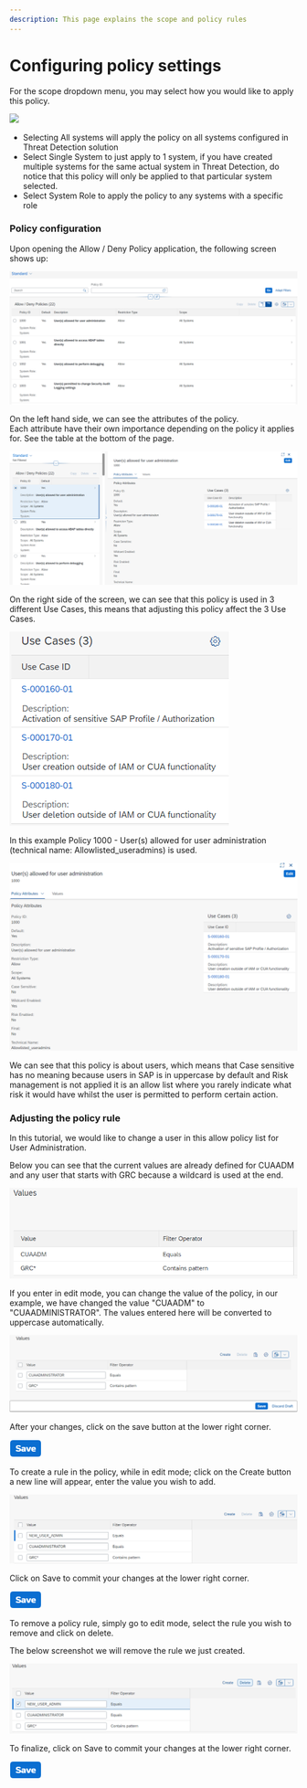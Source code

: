 ```yaml
---
description: This page explains the scope and policy rules
---
```


# Configuring policy settings

​For the scope dropdown menu, you may select how you would like to apply this policy.

![](https://files.gitbook.com/v0/b/gitbook-x-prod.appspot.com/o/spaces%2F-Mi7S7PK2B4qxyBrzXwx%2Fuploads%2FcwJLou2uKIDnfvjMI0xO%2Fimage.png?alt=media\&token=e0e9274d-2125-43be-b966-0554be422675)

* Selecting All systems will apply the policy on all systems configured in Threat Detection solution
* Select Single System to just apply to 1 system, if you have created multiple systems for the same actual system in Threat Detection, do notice that this policy will only be applied to that particular system selected.
* Select System Role to apply the policy to any systems with a specific role

### Policy configuration

Upon opening the Allow / Deny Policy application, the following screen shows up:

![Allow / Deny Polices list](<../../.gitbook/assets/image (31) (1).png>)

On the left hand side, we can see the attributes of the policy.\
Each attribute have their own importance depending on the policy it applies for. See the table at the bottom of the page.

![Policy details](<../../.gitbook/assets/image (71).png>)

On the right side of the screen, we can see that this policy is used in 3 different Use Cases, this means that adjusting this policy affect the 3 Use Cases.

![Linked use cases](<../../.gitbook/assets/image (62).png>)

In this example Policy 1000 - User(s) allowed for user administration (technical name: Allowlisted\_useradmins) is used.&#x20;

![Policy details](<../../.gitbook/assets/image (31).png>)

We can see that this policy is about users, which means that Case sensitive has no meaning because users in SAP is in uppercase by default and Risk management is not applied it is an allow list where you rarely indicate what risk it would have whilst the user is permitted to perform certain action.

### Adjusting the policy rule

In this tutorial, we would like to change a user in this allow policy list for User Administration.

Below you can see that the current values are already defined for CUAADM and any user that starts with GRC because a wildcard is used at the end.

![Policy values](<../../.gitbook/assets/image (63) (1) (1).png>)

If you enter in edit mode, you can change the value of the policy, in our example, we have changed the value "CUAADM" to "CUAADMINISTRATOR". The values entered here will be converted to uppercase automatically.

![Editing policy](<../../.gitbook/assets/image (61).png>)

After your changes, click on the save button at the lower right corner.

![](<../../.gitbook/assets/image (33).png>)

To create a rule in the policy, while in edit mode; click on the Create button a new line will appear, enter the value you wish to add.

![Adding a rule in a policy](<../../.gitbook/assets/image (19).png>)

Click on Save to commit your changes at the lower right corner.

![](<../../.gitbook/assets/image (33).png>)

To remove a policy rule, simply go to edit mode, select the rule you wish to remove and click on delete.

The below screenshot we will remove the rule we just created.

![Removing a rule](<../../.gitbook/assets/image (74).png>)

To finalize, click on Save to commit your changes at the lower right corner.

![](<../../.gitbook/assets/image (33).png>)

